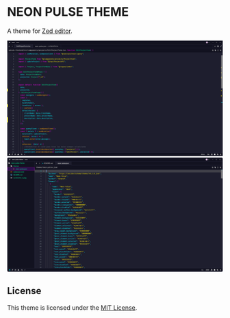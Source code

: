 NEON PULSE THEME
================

A theme for [Zed editor](https://github.com/neonpulse/neon-pulse).

![Screenshot](screenshot_1.png)
![Screenshot](screenshot_2.png)

## License

This theme is licensed under the [MIT License](LICENSE).
